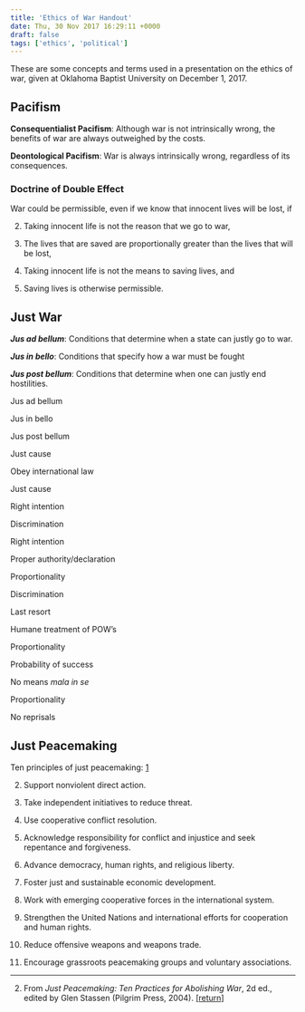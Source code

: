 ```yaml
---
title: 'Ethics of War Handout'
date: Thu, 30 Nov 2017 16:29:11 +0000
draft: false
tags: ['ethics', 'political']
---
```


These are some concepts and terms used in a presentation on the ethics of war, given at Oklahoma Baptist University on December 1, 2017.

Pacifism
--------

**Consequentialist Pacifism**: Although war is not intrinsically wrong, the benefits of war are always outweighed by the costs.

**Deontological Pacifism**: War is always intrinsically wrong, regardless of its consequences.

### Doctrine of Double Effect

War could be permissible, even if we know that innocent lives will be lost, if

2.  Taking innocent life is not the reason that we go to war,

4.  The lives that are saved are proportionally greater than the lives that will be lost,

6.  Taking innocent life is not the means to saving lives, and

8.  Saving lives is otherwise permissible.

Just War
--------

**_Jus ad bellum_**: Conditions that determine when a state can justly go to war.

**_Jus in bello_**: Conditions that specify how a war must be fought

**_Jus post bellum_**: Conditions that determine when one can justly end hostilities.

Jus ad bellum

Jus in bello

Jus post bellum

Just cause

Obey international law

Just cause

Right intention

Discrimination

Right intention

Proper authority/declaration

Proportionality

Discrimination

Last resort

Humane treatment of POW’s

Proportionality

Probability of success

No means _mala in se_

Proportionality

No reprisals

Just Peacemaking
----------------

Ten principles of just peacemaking: [1](1)

2.  Support nonviolent direct action.

4.  Take independent initiatives to reduce threat.

6.  Use cooperative conflict resolution.

8.  Acknowledge responsibility for conflict and injustice and seek repentance and forgiveness.

10.  Advance democracy, human rights, and religious liberty.

12.  Foster just and sustainable economic development.

14.  Work with emerging cooperative forces in the international system.

16.  Strengthen the United Nations and international efforts for cooperation and human rights.

18.  Reduce offensive weapons and weapons trade.

20.  Encourage grassroots peacemaking groups and voluntary associations.

* * *

2.  From _Just Peacemaking: Ten Practices for Abolishing War_, 2d ed., edited by Glen Stassen (Pilgrim Press, 2004). [\[return\]](1)

